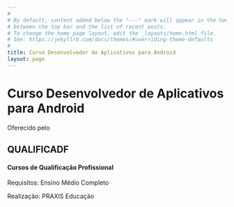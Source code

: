 ```yaml
---
#
# By default, content added below the "---" mark will appear in the home page
# between the top bar and the list of recent posts.
# To change the home page layout, edit the _layouts/home.html file.
# See: https://jekyllrb.com/docs/themes/#overriding-theme-defaults
#
title: Curso Desenvolvedor de Aplicativos para Android
layout: page
---
```


# Curso Desenvolvedor de Aplicativos para Android
   
      
Oferecido pelo    
   
    
## QUALIFICADF
#### Cursos de Qualificação Profissional 
Requisitos: Ensino Médio Completo
   
      
         
            
               
                  



Realização: PRAXIS Educação
